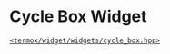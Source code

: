 # Cycle Box Widget

[`<termox/widget/widgets/cycle_box.hpp>`](../../../include/termox/widget/widgets/cycle_box.hpp)
